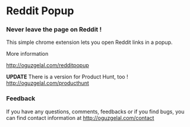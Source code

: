 Reddit Popup
========

### Never leave the page on Reddit !

This simple chrome extension lets you open Reddit links in a popup.

More information

http://oguzgelal.com/redditpopup

**UPDATE** There is a version for Product Hunt, too ! http://oguzgelal.com/producthunt

### Feedback

If you have any questions, comments, feedbacks or if you find bugs, you can find contact information at http://oguzgelal.com/contact